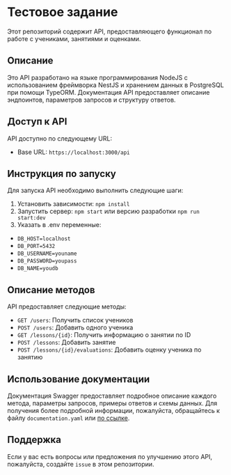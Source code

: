 # Тестовое задание

Этот репозиторий содержит API, предоставляющего функционал по работе с учениками, занятиями и оценками.

## Описание

Это API разработано на языке программирования NodeJS с использованием фреймворка NestJS и хранением данных в PostgreSQL при помощи TypeORM. Документация API предоставляет описание эндпоинтов, параметров запросов и структуру ответов.

## Доступ к API

API доступно по следующему URL:

- Base URL: `https://localhost:3000/api`

## Инструкция по запуску

Для запуска API необходимо выполнить следующие шаги:

1. Установить зависимости: `npm install`
2. Запустить сервер: `npm start` или версию разработки `npm run start:dev`
3. Указать в .env переменные:
* `DB_HOST=localhost`
* `DB_PORT=5432`
* `DB_USERNAME=youname`
* `DB_PASSWORD=youpass`
* `DB_NAME=youdb`
## Описание методов

API предоставляет следующие методы:

- `GET /users`: Получить список учеников
- `POST /users`: Добавить одного ученика
- `GET /lessons/{id}`: Получить информацию о занятии по ID
- `POST /lessons`: Добавить занятие
- `POST /lessons/{id}/evaluations`: Добавить оценку ученика по занятию

## Использование документации

Документация Swagger предоставляет подробное описание каждого метода, параметры запросов, примеры ответов и схемы данных. Для получения более подробной информации, пожалуйста, обращайтесь к файлу `documentation.yaml` или <a href='https://app.swaggerhub.com/apis-docs/ARTEM_10/test-lesson/1.0.0'>по ссылке</a>.

## Поддержка

Если у вас есть вопросы или предложения по улучшению этого API, пожалуйста, создайте `issue` в этом репозитории.

